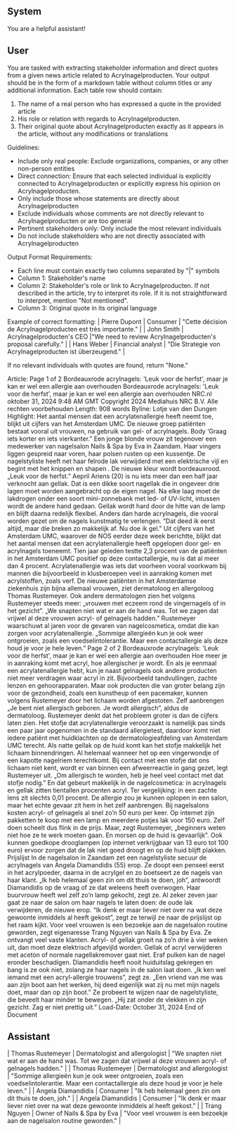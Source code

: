 ## System

You are a helpful assistant!

## User


You are tasked with extracting stakeholder information and direct quotes from a given news article related to Acrylnagelproducten. Your output should be in the form of a markdown table without column titles or any additional information. Each table row should contain:
1. The name of a real person who has expressed a quote in the provided article
2. His role or relation with regards to Acrylnagelproducten.
3. Their original quote about Acrylnagelproducten exactly as it appears in the article, without any modifications or translations

Guidelines:
- Include only real people: Exclude organizations, companies, or any other non-person entities
- Direct connection: Ensure that each selected individual is explicitly connected to Acrylnagelproducten or explicitly express his opinion on Acrylnagelproducten.
- Only include those whose statements are directly about Acrylnagelproducten
- Exclude individuals whose comments are not directly relevant to Acrylnagelproducten or are too general
- Pertinent stakeholders only: Only include the most relevant individuals
- Do not include stakeholders who are not directly associated with Acrylnagelproducten

Output Format Requirements:
- Each line must contain exactly two columns separated by "|" symbols
- Column 1: Stakeholder's name
- Column 2: Stakeholder's role or link to Acrylnagelproducten. If not described in the article, try to interpret its role. If it is not straightforward to interpret, mention "Not mentioned".
- Column 3: Original quote in its original language

Example of correct formatting:
| Pierre Dupont | Consumer | "Cette décision de Acrylnagelproducten est très importante." |
| John Smith | Acrylnagelproducten's CEO |"We need to review Acrylnagelproducten's proposal carefully." |
| Hans Weber | Financial analyst | "Die Strategie von Acrylnagelproducten ist überzeugend." |

If no relevant individuals with quotes are found, return "None."

Article:
Page 1 of 2
Bordeauxrode acrylnagels: 'Leuk voor de herfst', maar je kan er wel een allergie aan overhouden
Bordeauxrode acrylnagels: 'Leuk voor de herfst', maar je kan er wel een 
allergie aan overhouden
NRC.nl
oktober 31, 2024 9:48 AM GMT
Copyright 2024 Mediahuis NRC B.V. Alle rechten voorbehouden
Length: 908 words
Byline: Lotje van den Dungen
Highlight: Het aantal mensen dat een acrylatenallergie heeft neemt toe, blijkt uit cijfers van het Amsterdam UMC. 
De nieuwe groep patiënten bestaat vooral uit vrouwen, na gebruik van gel- of acrylnagels.
Body
‘Graag iets korter en iets vierkanter.” Een jonge blonde vrouw zit tegenover een medewerker van nagelsalon Nails 
& Spa by Eva in Zaandam. Haar vingers liggen gespreid naar voren, haar polsen rusten op een kussentje. De 
nagelstyliste heeft net haar felrode lak verwijderd met een elektrische vijl en begint met het knippen en shapen . 
De nieuwe kleur wordt bordeauxrood. „Leuk voor de herfst.”
Aepril Ariens (20) is nu iets meer dan een half jaar verknocht aan gellak. Dat is een dikke soort nagellak die in 
ongeveer drie lagen moet worden aangebracht op de eigen nagel. Na elke laag moet de lakdrogen onder een soort 
mini-zonnebank met led- of UV-licht, intussen wordt de andere hand gedaan. Gellak wordt hard door de hitte van 
de lamp en blijft daarna redelijk flexibel. Anders dan harde acrylnagels, die vooral worden gezet om de nagels 
kunstmatig te verlengen. “Dat deed ik eerst altijd, maar die breken zo makkelijk af. Nu doe ik gel.”
Uit cijfers van het Amsterdam UMC, waarover de NOS eerder deze week berichtte, blijkt dat het aantal mensen dat 
een acrylatenallergie heeft opgelopen door gel- en acrylnagels toeneemt. Tien jaar geleden testte 2,3 procent 
van de patiënten in het Amsterdam UMC positief op deze contactallergie, nu is dat al meer dan 4 procent.
Acrylatenallergie was iets dat voorheen vooral voorkwam bij mannen die bijvoorbeeld in klusberoepen veel in 
aanraking komen met acrylstoffen, zoals verf. De nieuwe patiënten in het Amsterdamse ziekenhuis zijn bijna 
allemaal vrouwen, ziet dermatoloog en allergoloog Thomas Rustemeyer.
Ook andere dermatologen zien het volgens Rustemeyer steeds meer: „vrouwen met eczeem rond de vingernagels 
of in het gezicht”. „We snapten niet wat er aan de hand was. Tot we zagen dat vrijwel al deze vrouwen acryl- of 
gelnagels hadden.” Rustemeyer waarschuwt al jaren voor de gevaren van nagelcosmetica, omdat die kan zorgen 
voor acrylatenallergie. „Sommige allergieën kun je ook weer ontgroeien, zoals een voedselintolerantie. Maar een 
contactallergie als deze houd je voor je hele leven.”
Page 2 of 2
Bordeauxrode acrylnagels: 'Leuk voor de herfst', maar je kan er wel een allergie aan overhouden
Hoe meer je in aanraking komt met acryl, hoe allergischer je wordt. En als je eenmaal een acrylatenallergie hebt, 
kun je naast gelnagels ook andere producten niet meer verdragen waar acryl in zit. Bijvoorbeeld tandvullingen, 
zachte lenzen en gehoorapparaten. Maar ook producten die van groter belang zijn voor de gezondheid, zoals een 
kunstheup of een pacemaker, kunnen volgens Rustemeyer door het lichaam worden afgestoten.
Zelf aanbrengen
„Je bent niet allergisch geboren. Je wordt allergisch”, aldus de dermatoloog. Rustemeyer denkt dat het probleem 
groter is dan de cijfers laten zien. Het stofje dat acrylatenallergie veroorzaakt is namelijk pas sinds een paar jaar 
opgenomen in de standaard allergietest, daardoor komt niet iedere patiënt met huidklachten op de 
dermatologieafdeling van Amsterdam UMC terecht.
Als natte gellak op de huid komt kan het stofje makkelijk het lichaam binnendringen. Al helemaal wanneer het op 
een vingerwondje of een kapotte nagelriem terechtkomt. Bij contact met een stofje dat ons lichaam niet kent, wordt 
er van binnen een afweerreactie in gang gezet, legt Rustemeyer uit. „Om allergisch te worden, heb je heel veel 
contact met dat stofje nodig.” En dat gebeurt makkelijk in de nagelcosmetica: in acrylnagels en gellak zitten 
tientallen procenten acryl. Ter vergelijking: in een zachte lens zit slechts 0,01 procent.
De allergie zou je kunnen oplopen in een salon, maar het echte gevaar zit hem in het zelf aanbrengen. Bij 
nagelsalons kosten acryl- of gelnagels al snel zo’n 50 euro per keer. Op internet zijn pakketten te koop met een 
lamp en meerdere potjes lak voor 150 euro. Zelf doen scheelt dus flink in de prijs. Maar, zegt Rustemeyer, 
„beginners weten niet hoe ze te werk moeten gaan. En morsen op de huid is gevaarlijk”. Ook kunnen goedkope 
drooglampen (op internet verkrijgbaar van 13 euro tot 100 euro) ervoor zorgen dat de lak niet goed droogt en op de 
huid blijft plakken.
Prijslijst
In de nagelsalon in Zaandam zet een nagelstyliste secuur de acrylnagels van Angela Diamandidis (55) erop. Ze 
doopt een penseel eerst in het acrylpoeder, daarna in de acrylgel en zo boetseert ze de nagels van haar klant. „Ik 
heb helemaal geen zin om dit thuis te doen, joh”, antwoordt Diamandidis op de vraag of ze dat weleens heeft 
overwogen. Haar buurvrouw heeft wel zelf zo’n lamp gekocht, zegt ze. Al zeker zeven jaar gaat ze naar de salon 
om haar nagels te laten doen: de oude lak verwijderen, de nieuwe erop. “Ik denk er maar liever niet over na wat 
deze gewoonte inmiddels al heeft gekost”, zegt ze terwijl ze naar de prijslijst op het raam kijkt.
Voor veel vrouwen is een bezoekje aan de nagelsalon routine geworden, zegt eigenaresse Trang Nguyen van 
Nails & Spa by Eva. Ze ontvangt veel vaste klanten. Acryl- of gellak groeit na zo’n drie à vier weken uit, dan moet 
deze elektrisch afgevijld worden. Gellak of acryl verwijderen met aceton of normale nagellakremover gaat niet. 
Eraf pulken kan de nagel eronder beschadigen.
Diamandidis heeft nooit huiduitslag gekregen en bang is ze ook niet, zolang ze haar nagels in de salon laat doen. 
„Ik ken wel iemand met een acryl-allergie trouwens”, zegt ze. „Een vriend van me was aan zijn boot aan het 
werken, hij deed eigenlijk wat zij nu met mijn nagels doet, maar dan op zijn boot.” Ze probeert te wijzen naar de 
nagelstyliste, die beveelt haar minder te bewegen. „Hij zat onder de vlekken in zijn gezicht. Zag er niet prettig uit.”
Load-Date: October 31, 2024
End of Document
        

## Assistant

| Thomas Rustemeyer | Dermatologist and allergologist | "We snapten niet wat er aan de hand was. Tot we zagen dat vrijwel al deze vrouwen acryl- of gelnagels hadden." |
| Thomas Rustemeyer | Dermatologist and allergologist | "Sommige allergieën kun je ook weer ontgroeien, zoals een voedselintolerantie. Maar een contactallergie als deze houd je voor je hele leven." |
| Angela Diamandidis | Consumer | "Ik heb helemaal geen zin om dit thuis te doen, joh." |
| Angela Diamandidis | Consumer | "Ik denk er maar liever niet over na wat deze gewoonte inmiddels al heeft gekost." |
| Trang Nguyen | Owner of Nails & Spa by Eva | "Voor veel vrouwen is een bezoekje aan de nagelsalon routine geworden." |

